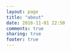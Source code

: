 ```yaml
---
layout: page
title: "about"
date: 2016-11-01 22:50
comments: true
sharing: true
footer: true
---
```

